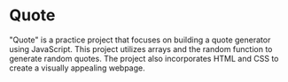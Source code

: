 # Quote
"Quote" is a practice project that focuses on building a quote generator using JavaScript. This project utilizes arrays and the random function to generate random quotes. The project also incorporates HTML and CSS to create a visually appealing webpage.
